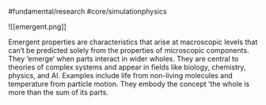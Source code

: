 #fundamental/research #core/simulationphysics

![[emergent.png]]

Emergent properties are characteristics that arise at macroscopic levels that can’t be predicted solely from the properties of microscopic components. They ‘emerge‘ when parts interact in wider wholes. They are central to theories of complex systems and appear in fields like biology, chemistry, physics, and AI. Examples include life from non-living molecules and temperature from particle motion. They embody the concept ’the whole is more than the sum of its parts.
